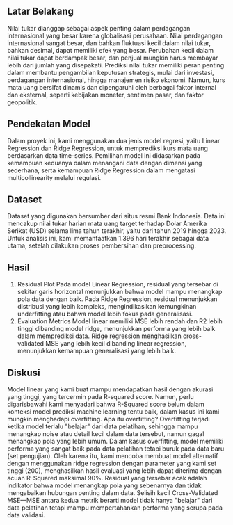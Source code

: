 Latar Belakang
------------------------------------------------------------------------------------
Nilai tukar dianggap sebagai aspek penting dalam perdagangan internasional yang besar
karena globalisasi perusahaan. Nilai perdagangan internasional sangat besar, dan bahkan
fluktuasi kecil dalam nilai tukar, bahkan desimal, dapat memiliki efek yang besar.
Perubahan kecil dalam nilai tukar dapat berdampak besar, dan penjual mungkin harus
membayar lebih dari jumlah yang disepakati. Prediksi nilai tukar memiliki peran penting
dalam membantu pengambilan keputusan strategis, mulai dari investasi, perdagangan
internasional, hingga manajemen risiko ekonomi. Namun, kurs mata uang bersifat dinamis
dan dipengaruhi oleh berbagai faktor internal dan eksternal, seperti kebijakan moneter,
sentimen pasar, dan faktor geopolitik.

Pendekatan Model
------------------
Dalam proyek ini, kami menggunakan dua jenis model regresi, yaitu Linear Regression dan Ridge
Regression, untuk memprediksi kurs mata uang berdasarkan data time-series. Pemilihan model ini
didasarkan pada kemampuan keduanya dalam menangani data dengan dimensi yang sederhana, serta
kemampuan Ridge Regression dalam mengatasi multicollinearity melalui regulasi.

Dataset
-------
Dataset yang digunakan bersumber dari situs resmi Bank Indonesia. Data ini mencakup nilai tukar harian mata uang target terhadap Dolar Amerika Serikat (USD) selama lima tahun terakhir, yaitu dari tahun 2019 hingga 2023. Untuk analisis ini, kami memanfaatkan 1.396 hari terakhir sebagai data utama, setelah dilakukan proses pembersihan dan preprocessing.

Hasil
------
 1. Residual Plot Pada model Linear Regression, residual yang tersebar di sekitar garis horizontal menunjukkan bahwa model mampu menangkap pola data dengan baik.  Pada Ridge Regression, residual menunjukkan distribusi yang lebih kompleks, mengindikasikan kemungkinan underfitting atau bahwa model lebih fokus pada generalisasi.
 2. Evaluation Metrics Model linear memiliki MSE lebih rendah dan R2 lebih tinggi dibanding model ridge, menunjukkan performa yang lebih baik dalam memprediksi data. Ridge regression menghasilkan cross-validated MSE yang lebih kecil dibanding linear regression, menunjukkan kemampuan generalisasi yang lebih baik.

Diskusi
--------
Model linear yang kami buat mampu mendapatkan hasil dengan akurasi yang tinggi, yang tercermin pada R-squared score. Namun, perlu digarisbawahi kami menyadari bahwa R-Squared score belum dalam konteksi model prediksi machine learning tentu baik, dalam kasus ini kami mungkin menghadapi overfitting. Apa itu overfitting? Overfitting terjadi ketika model terlalu "belajar" dari data pelatihan, sehingga mampu menangkap noise atau detail kecil dalam data tersebut, namun gagal menangkap pola yang lebih umum. Dalam kasus overfitting, model memiliki performa yang sangat baik pada data pelatihan tetapi buruk pada data baru (set pengujian). Oleh karena itu, kami mencoba membuat model alternatif dengan menggunakan ridge regression dengan parameter yang kami set tinggi (200), menghasilkan hasil evaluasi yang lebih dapat diterima dengan acuan R-Squared maksimal 90%. Residual yang tersebar acak adalah indikator bahwa model menangkap pola yang sebenarnya dan tidak mengabaikan hubungan penting dalam data. Selisih kecil Cross-Validated MSE—MSE antara kedua metrik berarti model tidak hanya "belajar" dari data pelatihan tetapi mampu mempertahankan performa yang serupa pada data validasi.
